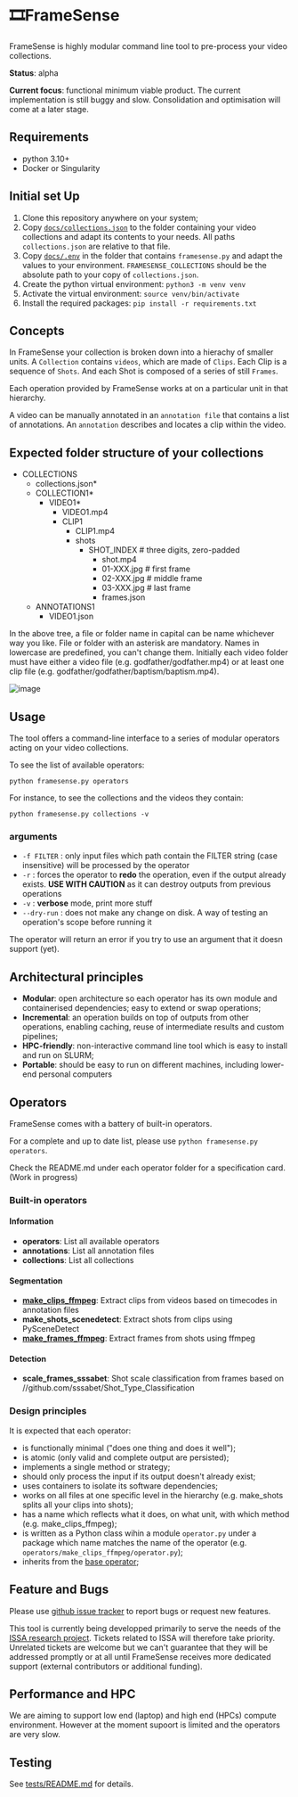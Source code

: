 # 🎞️FrameSense

FrameSense is highly modular command line tool to pre-process your video collections.

**Status**: alpha

**Current focus**: functional minimum viable product. The current implementation is still buggy and slow. Consolidation and optimisation will come at a later stage.

## Requirements

* python 3.10+
* Docker or Singularity

## Initial set Up

1. Clone this repository anywhere on your system;
2. Copy [`docs/collections.json`](docs/collections.json) to the folder containing your video collections and adapt its contents to your needs. All paths `collections.json` are relative to that file.
3. Copy [`docs/.env`](docs/.env) in the folder that contains `framesense.py` and adapt the values to your environment. `FRAMESENSE_COLLECTIONS` should be the absolute path to your copy of `collections.json`.
4. Create the python virtual environment: `python3 -m venv venv`
5. Activate the virtual environment: `source venv/bin/activate`
6. Install the required packages: `pip install -r requirements.txt`

## Concepts

In FrameSense your collection is broken down into a hierachy of smaller units. A `Collection` contains `videos`, which are made of `Clips`. Each Clip is a sequence of `Shots`. And each Shot is composed of a series of still `Frames`.

Each operation provided by FrameSense works at on a particular unit in that hierarchy.

A video can be manually annotated in an `annotation file` that contains a list of annotations. An `annotation` describes and locates a clip within the video.

## Expected folder structure of your collections

* COLLECTIONS
    * collections.json*
    * COLLECTION1*
        * VIDEO1*
            * VIDEO1.mp4
            * CLIP1
                * CLIP1.mp4
                * shots
                    * SHOT_INDEX # three digits, zero-padded
                        * shot.mp4
                        * 01-XXX.jpg # first frame
                        * 02-XXX.jpg # middle frame
                        * 03-XXX.jpg # last frame
                        * frames.json
    * ANNOTATIONS1
        * VIDEO1.json

In the above tree, a file or folder name in capital can be name whichever way you like. 
File or folder with an asterisk are mandatory. Names in lowercase are predefined, you can't change them.
Initially each video folder must have either a video file (e.g. godfather/godfather.mp4) or at least one clip file (e.g. godfather/godfather/baptism/baptism.mp4).

![image](https://github.com/user-attachments/assets/c3d8ae45-505c-4ade-b0b0-58b0ccd4759e)


## Usage

The tool offers a command-line interface to a series of modular operators acting on your video collections.

To see the list of available operators:

`python framesense.py operators`

For instance, to see the collections and the videos they contain:

`python framesense.py collections -v`

### arguments

* `-f FILTER` : only input files which path contain the FILTER string (case insensitive) will be processed by the operator
* `-r` : forces the operator to **redo** the operation, even if the output already exists. **USE WITH CAUTION** as it can destroy outputs from previous operations
* `-v` : **verbose** mode, print more stuff
* `--dry-run` : does not make any change on disk. A way of testing an operation's scope before running it

The operator will return an error if you try to use an argument that it doesn support (yet).

## Architectural principles

* **Modular**: open architecture so each operator has its own module and containerised dependencies; easy to extend or swap operations;
* **Incremental**: an operation builds on top of outputs from other operations, enabling caching, reuse of intermediate results and custom pipelines;
* **HPC-friendly**: non-interactive command line tool which is easy to install and run on SLURM;
* **Portable**: should be easy to run on different machines, including lower-end personal computers

## Operators

FrameSense comes with a battery of built-in operators. 

For a complete and up to date list, please use `python framesense.py operators`.

Check the README.md under each operator folder for a specification card. (Work in progress)

### Built-in operators

#### Information

* **operators**:
    List all available operators
* **annotations**:
    List all annotation files
* **collections**:
    List all collections

#### Segmentation

* **[make_clips_ffmpeg](operators/make_clips_ffmpeg/)**:
    Extract clips from videos based on timecodes in annotation files
* **make_shots_scenedetect**:
    Extract shots from clips using PySceneDetect
* **[make_frames_ffmpeg](operators/make_frames_ffmpeg)**:
    Extract frames from shots using ffmpeg

#### Detection

* **scale_frames_sssabet**:
    Shot scale classification from frames based on //github.com/sssabet/Shot_Type_Classification

### Design principles

It is expected that each operator:
* is functionally minimal ("does one thing and does it well");
* is atomic (only valid and complete output are persisted);
* implements a single method or strategy;
* should only process the input if its output doesn't already exist;
* uses containers to isolate its software dependencies;
* works on all files at one specific level in the hierarchy (e.g. make_shots splits all your clips into shots);
* has a name which reflects what it does, on what unit, with which method (e.g. make_clips_ffmpeg);
* is written as a Python class wihin a module `operator.py` under a package which name matches the name of the operator (e.g. `operators/make_clips_ffmpeg/operator.py`);
* inherits from the [base operator](operators/base/operator.py);

## Feature and Bugs

Please use [github issue tracker](https://github.com/kingsdigitallab/framesense/issues) to report bugs or request new features.

This tool is currently being developped primarily to serve the needs of the [ISSA research project](https://github.com/kingsdigitallab/issa). 
Tickets related to ISSA will therefore take priority. 
Unrelated tickets are welcome but we can't guarantee that they will be addressed promptly or at all
until FrameSense receives more dedicated support (external contributors or additional funding).

## Performance and HPC

We are aiming to support low end (laptop) and high end (HPCs) compute environment. However at the moment supoort is limited and the operators are very slow.

## Testing

See [tests/README.md](tests/README.md) for details.
